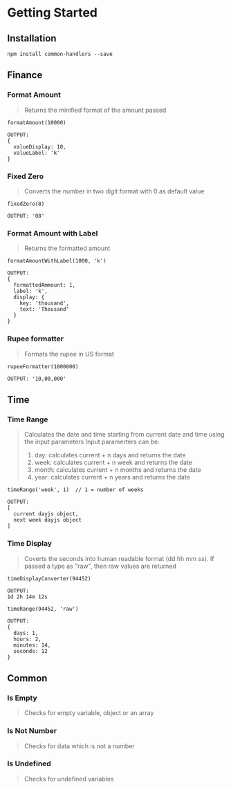 # Getting Started

## Installation

```console
npm install common-handlers --save
```

## Finance
### Format Amount
> Returns the minified format of the amount passed
```console
formatAmount(10000)

OUTPUT:
{
  valueDisplay: 10,
  valueLabel: 'k'
}
```

### Fixed Zero
> Converts the number in two digit format with 0 as default value
```console
fixedZero(8)

OUTPUT: '08'
```

### Format Amount with Label
> Returns the formatted amount
```console
formatAmountWithLabel(1000, 'k')

OUTPUT:
{
  formattedAmmount: 1,
  label: 'k',
  display: {
    key: 'thousand',
    text: 'Thousand'
  }
}
```

### Rupee formatter
> Formats the rupee in US format
```console
rupeeFormatter(1000000)

OUTPUT: '10,00,000'
```

## Time
### Time Range
> Calculates the date and time starting from current date and time using the input parameters
> Input paramerters can be:
> 1. day: calculates current + n days and returns the date
> 2. week: calculates current + n week and returns the date
> 3. month: calculates current + n months and returns the date
> 4. year: calculates current + n years and returns the date
```console
timeRange('week', 1)  // 1 = number of weeks

OUTPUT: 
[
  current dayjs object,
  next week dayjs object
]
```

### Time Display
> Coverts the seconds into human readable format (dd hh mm ss). If passed a type as "raw", then raw values are returned
```console
timeDisplayConverter(94452)

OUTPUT: 
1d 2h 14m 12s

timeRange(94452, 'raw')

OUTPUT: 
{
  days: 1,
  hours: 2,
  minutes: 14,
  seconds: 12
}
```

## Common
### Is Empty
> Checks for empty variable, object or an array

### Is Not Number
> Checks for data which is not a number

### Is Undefined
> Checks for undefined variables